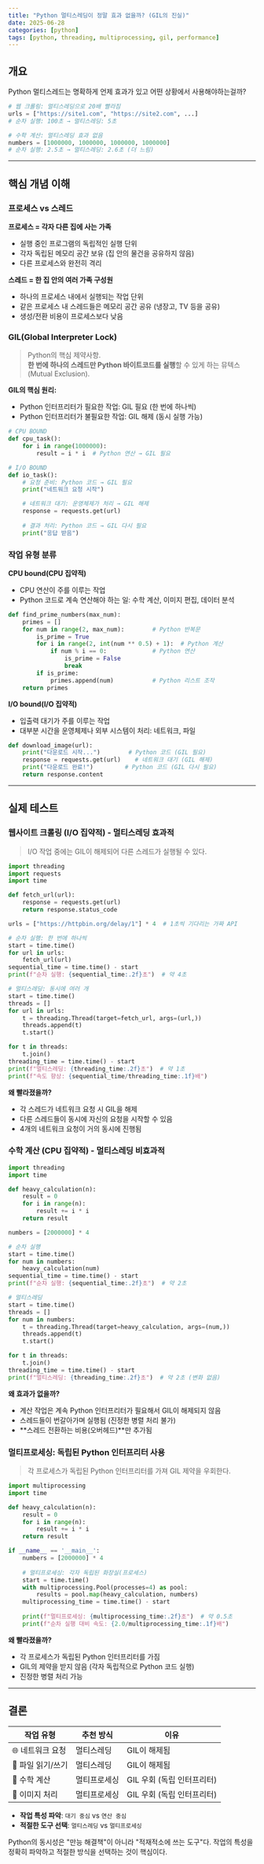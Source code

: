 ```yaml
---
title: "Python 멀티스레딩이 정말 효과 없을까? (GIL의 진실)"
date: 2025-06-28
categories: [python]
tags: [python, threading, multiprocessing, gil, performance]
---
```


## 개요

Python 멀티스레드는 명확하게 언제 효과가 있고 어떤 상황에서 사용해야하는걸까?

```python
# 웹 크롤링: 멀티스레딩으로 20배 빨라짐
urls = ["https://site1.com", "https://site2.com", ...]
# 순차 실행: 100초 → 멀티스레딩: 5초

# 수학 계산: 멀티스레딩 효과 없음
numbers = [1000000, 1000000, 1000000, 1000000]
# 순차 실행: 2.5초 → 멀티스레딩: 2.6초 (더 느림)
```

---

## 핵심 개념 이해

### 프로세스 vs 스레드

**프로세스 = 각자 다른 집에 사는 가족**
- 실행 중인 프로그램의 독립적인 실행 단위
- 각자 독립된 메모리 공간 보유 (집 안의 물건을 공유하지 않음)
- 다른 프로세스와 완전히 격리

**스레드 = 한 집 안의 여러 가족 구성원**
- 하나의 프로세스 내에서 실행되는 작업 단위
- 같은 프로세스 내 스레드들은 메모리 공간 공유 (냉장고, TV 등을 공유)
- 생성/전환 비용이 프로세스보다 낮음

### GIL(Global Interpreter Lock)

> Python의 핵심 제약사항.  
> **한 번에 하나의 스레드만 Python 바이트코드를 실행**할 수 있게 하는 뮤텍스(Mutual Exclusion).

**GIL의 핵심 원리:**
- Python 인터프리터가 필요한 작업: GIL 필요 (한 번에 하나씩)
- Python 인터프리터가 불필요한 작업: GIL 해제 (동시 실행 가능)

```python
# CPU BOUND
def cpu_task():
    for i in range(1000000):
        result = i * i  # Python 연산 → GIL 필요

# I/O BOUND
def io_task():
    # 요청 준비: Python 코드 → GIL 필요
    print("네트워크 요청 시작")

    # 네트워크 대기: 운영체제가 처리 → GIL 해제
    response = requests.get(url)
    
    # 결과 처리: Python 코드 → GIL 다시 필요
    print("응답 받음")
```

### 작업 유형 분류

**CPU bound(CPU 집약적)**
- CPU 연산이 주를 이루는 작업
- Python 코드로 계속 연산해야 하는 일: 수학 계산, 이미지 편집, 데이터 분석

```python
def find_prime_numbers(max_num):
    primes = []
    for num in range(2, max_num):        # Python 반복문
        is_prime = True
        for i in range(2, int(num ** 0.5) + 1):  # Python 계산
            if num % i == 0:             # Python 연산
                is_prime = False
                break
        if is_prime:
            primes.append(num)           # Python 리스트 조작
    return primes
```

**I/O bound(I/O 집약적)**
- 입출력 대기가 주를 이루는 작업
- 대부분 시간을 운영체제나 외부 시스템이 처리: 네트워크, 파일

```python
def download_image(url):
    print("다운로드 시작...")        # Python 코드 (GIL 필요)
    response = requests.get(url)    # 네트워크 대기 (GIL 해제)
    print("다운로드 완료!")         # Python 코드 (GIL 다시 필요)
    return response.content
```

---

## 실제 테스트

### 웹사이트 크롤링 (I/O 집약적) - 멀티스레딩 효과적

> I/O 작업 중에는 GIL이 해제되어 다른 스레드가 실행될 수 있다.

```python
import threading
import requests
import time

def fetch_url(url):
    response = requests.get(url)
    return response.status_code

urls = ["https://httpbin.org/delay/1"] * 4  # 1초씩 기다리는 가짜 API

# 순차 실행: 한 번에 하나씩
start = time.time()
for url in urls:
    fetch_url(url)
sequential_time = time.time() - start
print(f"순차 실행: {sequential_time:.2f}초")  # 약 4초

# 멀티스레딩: 동시에 여러 개
start = time.time()
threads = []
for url in urls:
    t = threading.Thread(target=fetch_url, args=(url,))
    threads.append(t)
    t.start()

for t in threads:
    t.join()
threading_time = time.time() - start
print(f"멀티스레딩: {threading_time:.2f}초")  # 약 1초
print(f"속도 향상: {sequential_time/threading_time:.1f}배")
```

**왜 빨라졌을까?**
- 각 스레드가 네트워크 요청 시 GIL을 해제
- 다른 스레드들이 동시에 자신의 요청을 시작할 수 있음
- 4개의 네트워크 요청이 거의 동시에 진행됨

### 수학 계산 (CPU 집약적) - 멀티스레딩 비효과적

```python
import threading
import time

def heavy_calculation(n):
    result = 0
    for i in range(n):
        result += i * i
    return result

numbers = [2000000] * 4

# 순차 실행
start = time.time()
for num in numbers:
    heavy_calculation(num)
sequential_time = time.time() - start
print(f"순차 실행: {sequential_time:.2f}초")  # 약 2초

# 멀티스레딩
start = time.time()
threads = []
for num in numbers:
    t = threading.Thread(target=heavy_calculation, args=(num,))
    threads.append(t)
    t.start()

for t in threads:
    t.join()
threading_time = time.time() - start
print(f"멀티스레딩: {threading_time:.2f}초")  # 약 2초 (변화 없음)
```

**왜 효과가 없을까?**
- 계산 작업은 계속 Python 인터프리터가 필요해서 GIL이 해제되지 않음
- 스레드들이 번갈아가며 실행됨 (진정한 병렬 처리 불가)
- **스레드 전환하는 비용(오버헤드)**만 추가됨

### 멀티프로세싱: 독립된 Python 인터프리터 사용

> 각 프로세스가 독립된 Python 인터프리터를 가져 GIL 제약을 우회한다.

```python
import multiprocessing
import time

def heavy_calculation(n):
    result = 0
    for i in range(n):
        result += i * i
    return result

if __name__ == '__main__':
    numbers = [2000000] * 4
    
    # 멀티프로세싱: 각자 독립된 화장실(프로세스)
    start = time.time()
    with multiprocessing.Pool(processes=4) as pool:
        results = pool.map(heavy_calculation, numbers)
    multiprocessing_time = time.time() - start
    
    print(f"멀티프로세싱: {multiprocessing_time:.2f}초")  # 약 0.5초
    print(f"순차 실행 대비 속도: {2.0/multiprocessing_time:.1f}배")
```

**왜 빨라졌을까?**
- 각 프로세스가 독립된 Python 인터프리터를 가짐
- GIL의 제약을 받지 않음 (각자 독립적으로 Python 코드 실행)
- 진정한 병렬 처리 가능

---

## 결론

| 작업 유형 | 추천 방식 | 이유 |
|-----------|-----------|------|
| 🌐 네트워크 요청 | 멀티스레딩 | GIL이 해제됨 |
| 📁 파일 읽기/쓰기 | 멀티스레딩 | GIL이 해제됨 |
| 🧮 수학 계산 | 멀티프로세싱 | GIL 우회 (독립 인터프리터) |
| 🎨 이미지 처리 | 멀티프로세싱 | GIL 우회 (독립 인터프리터) |


- **작업 특성 파악**: `대기 중심` vs `연산 중심`
- **적절한 도구 선택**: `멀티스레딩` vs `멀티프로세싱`


Python의 동시성은 "만능 해결책"이 아니라 "적재적소에 쓰는 도구"다. 작업의 특성을 정확히 파악하고 적절한 방식을 선택하는 것이 핵심이다.